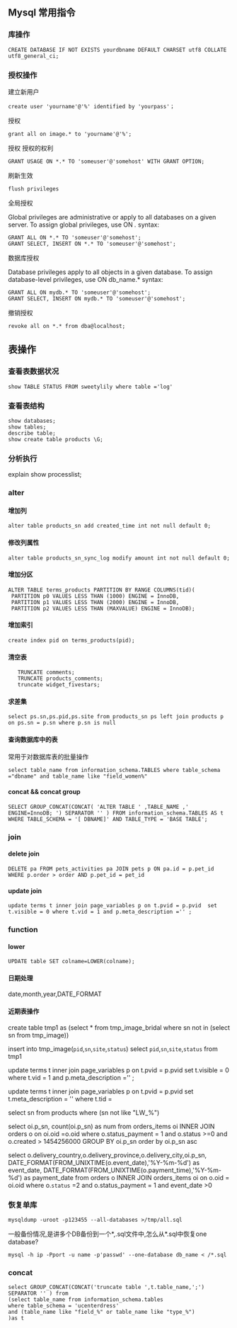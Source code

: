 ## Mysql 常用指令

### 库操作
```
CREATE DATABASE IF NOT EXISTS yourdbname DEFAULT CHARSET utf8 COLLATE utf8_general_ci;
```
### 授权操作

建立新用户
```
create user 'yourname'@'%' identified by 'yourpass'；
```

授权
```
grant all on image.* to 'yourname'@'%';
```

授权 授权的权利
```
GRANT USAGE ON *.* TO 'someuser'@'somehost' WITH GRANT OPTION;
```

刷新生效

```
flush privileges
````

全局授权

Global privileges are administrative or apply to all databases on a given server. To assign global privileges, use ON *.* syntax:
	
```
GRANT ALL ON *.* TO 'someuser'@'somehost';
GRANT SELECT, INSERT ON *.* TO 'someuser'@'somehost';
```

数据库授权

Database privileges apply to all objects in a given database. To assign database-level privileges, use ON db_name.* syntax:

```
GRANT ALL ON mydb.* TO 'someuser'@'somehost';
GRANT SELECT, INSERT ON mydb.* TO 'someuser'@'somehost';
```

撤销授权

```
revoke all on *.* from dba@localhost; 
```

## 表操作

### 查看表数据状况
```
show TABLE STATUS FROM sweetylily where table ='log'
```

### 查看表结构

    show databases;
    show tables;
    describe table;
    show create table products \G;

### 分析执行

   explain
   show processlist;   

### alter
#### 增加列

    alter table products_sn add created_time int not null default 0;

#### 修改列属性

    alter table products_sn_sync_log modify amount int not null default 0; 
    
#### 增加分区

```
ALTER TABLE terms_products PARTITION BY RANGE COLUMNS(tid)(
 PARTITION p0 VALUES LESS THAN (1000) ENGINE = InnoDB,
 PARTITION p1 VALUES LESS THAN (2000) ENGINE = InnoDB,
 PARTITION p2 VALUES LESS THAN (MAXVALUE) ENGINE = InnoDB);
```

#### 增加索引

    create index pid on terms_products(pid);

#### 清空表

```
   TRUNCATE comments;
   TRUNCATE products_comments;
   truncate widget_fivestars;
```

#### 求差集

    select ps.sn,ps.pid,ps.site from products_sn ps left join products p on ps.sn = p.sn where p.sn is null

#### 查询数据库中的表

常用于对数据库表的批量操作

    select table_name from information_schema.TABLES where table_schema ="dbname" and table_name like "field_women%"

#### concat && concat group

    SELECT GROUP_CONCAT(CONCAT( 'ALTER TABLE ' ,TABLE_NAME ,' ENGINE=InnoDB; ') SEPARATOR '' ) FROM information_schema.TABLES AS t WHERE TABLE_SCHEMA = '[ DBNAME]' AND TABLE_TYPE = 'BASE TABLE';


### join

#### delete join
```
DELETE pa FROM pets_activities pa JOIN pets p ON pa.id = p.pet_id WHERE p.order > order AND p.pet_id = pet_id
```

#### update join

```
update terms t inner join page_variables p on t.pvid = p.pvid  set t.visible = 0 where t.vid = 1 and p.meta_description ='' ;
```

### function

#### lower

```
UPDATE table SET colname=LOWER(colname);
```
#### 日期处理

date,month,year,DATE_FORMAT

#### 近期表操作


create table tmp1 as (select * from tmp_image_bridal where sn not in (select sn from tmp_image))

insert into tmp_image(`pid`,`sn`,`site`,`status`) select `pid`,`sn`,`site`,`status` from tmp1

update terms t inner join page_variables p on t.pvid = p.pvid  set t.visible = 0 where t.vid = 1 and p.meta_description ='' ;

update terms t inner join page_variables p on t.pvid = p.pvid set t.meta_description = '' where t.tid =

select sn from products where (sn not like "LW_%") 

select oi.p_sn, count(oi.p_sn) as num 
from orders_items oi 
INNER JOIN orders o 
on oi.oid =o.oid 
where o.status_payment = 1 
and o.status >=0 
and 
o.created > 1454256000 
GROUP BY oi.p_sn 
order by oi.p_sn asc

select o.delivery_country,o.delivery_province,o.delivery_city,oi.p_sn,
DATE_FORMAT(FROM_UNIXTIME(o.event_date),'%Y-%m-%d') as event_date,
DATE_FORMAT(FROM_UNIXTIME(o.payment_time),'%Y-%m-%d') as payment_date 
from orders o 
INNER JOIN orders_items oi 
on o.oid = oi.oid 
where o.`status` =2 and o.status_payment = 1 and event_date >0 

### 恢复单库
```
mysqldump -uroot -p123455 --all-databases >/tmp/all.sql
```
一般备份情况,是讲多个DB备份到一个*,.sql文件中,怎么从*.sql中恢复one database?
```
mysql -h ip -Pport -u name -p'passwd' --one-database db_name < /*.sql
```

### concat

```
select GROUP_CONCAT(CONCAT('truncate table ',t.table_name,';') SEPARATOR '' ) from 
(select table_name from information_schema.tables 
where table_schema = 'ucenterdress' 
and (table_name like "field_%" or table_name like "type_%")
)as t
```